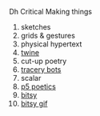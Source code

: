 Dh Critical Making things

1. sketches
2. grids & gestures
3. physical hypertext
4. [twine](https://spongepoet.github.io/dhsi/WhatTheMagpiesSaid.html)
5. cut-up poetry
6. [tracery bots](https://botsin.space/@sponge)
7. scalar
8. [p5 poetics](https://spongepoet.github.io/dhsi/ElmoBot.html)
9. [bitsy](https://spongepoet.github.io/dhsi/magpie_news.html)
10. [bitsy gif](https://spongepoet.github.io/dhsi/recording.gif)
